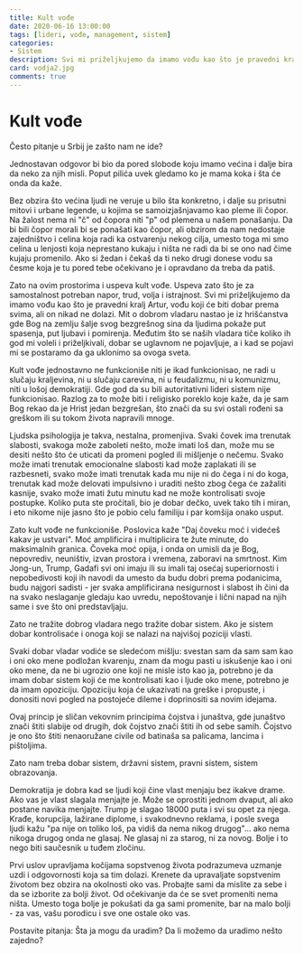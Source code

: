 ```yaml
---
title: Kult vođe 
date: 2020-06-16 13:00:00
tags: [lideri, vođe, management, sistem]
categories:
- Sistem 
description: Svi mi priželjkujemo da imamo vođu kao što je pravedni kralj Artur, vođu koji će biti dobar prema svima, ali on nikad ne dolazi...
card: vodja2.jpg
comments: true
---
```


<style>
    .img-mb-14 { margin-bottom: 14px; }
    a { color: #6463ce; font-weight: 500; }
</style>

# Kult vođe 

Često pitanje u Srbij je zašto nam ne ide? 

Jednostavan odgovor bi bio da pored slobode koju imamo većina i dalje bira da neko za njih misli. Poput pilića uvek gledamo ko je mama koka i šta će onda da kaže.

Bez obzira što većina ljudi ne veruje u bilo šta konkretno, i dalje su prisutni mitovi i urbane legende, u kojima se samoizjašnjavamo kao pleme ili čopor. Na žalost nema ni "č" od čopora niti "p" od plemena u našem ponašanju. Da bi bili čopor morali bi se ponašati kao čopor, ali obzirom da nam nedostaje zajedništvo i celina koja radi ka ostvarenju nekog cilja, umesto toga mi smo celina u lenjosti koja neprestano kukaju i ništa ne radi da bi se ono nad čime kujaju promenilo. Ako si žedan i čekaš da ti neko drugi donese vodu sa česme koja je tu pored tebe očekivano je i opravdano da treba da patiš.

Zato na ovim prostorima i uspeva kult vođe. Uspeva zato što je za samostalnost potreban napor, trud, volja i istrajnost. Svi mi priželjkujemo da imamo vođu kao što je pravedni kralj Artur, vođu koji će biti dobar prema svima, ali on nikad ne dolazi. Mit o dobrom vladaru nastao je iz hrišćanstva gde Bog na zemlju šalje svog bezgrešnog sina da ljudima pokaže put spasenja, put ljubavi i pomirenja. Međutim što se naših vladara tiče koliko ih god mi voleli i priželjkivali, dobar se uglavnom ne pojavljuje, a i kad se pojavi mi se postaramo da ga uklonimo sa ovoga sveta. 

Kult vođe jednostavno ne funkcioniše niti je ikad funkcionisao, ne radi u slučaju kraljevina, ni u slučaju carevina, ni u feudalizmu, ni u komunizmu, niti u lošoj demokratiji. Gde god da su bili autoritativni lideri sistem nije funkcionisao. Razlog za to može biti i religisko poreklo koje kaže, da je sam Bog rekao da je Hrist jedan bezgrešan, što znači da su svi ostali rođeni sa greškom ili su tokom života napravili mnoge. 

Ljudska psihologija je takva, nestalna, promenjiva. Svaki čovek ima trenutak slabosti, svakoga može zaboleti nešto, može imati loš dan, može mu se desiti nešto što će uticati da promeni pogled ili mišljenje o nečemu. Svako može imati trenutak emocionalne slabosti kad može zaplakati ili se razbesneti, svako može imati trenutak kada mu nije ni do čega i ni do koga, trenutak kad može delovati impulsivno i uraditi nešto zbog čega će zažaliti kasnije, svako može imati žutu minutu kad ne može kontrolisati svoje postupke.
Koliko puta ste pročitali, bio je dobar dečko, uvek tako tih i miran, i eto nikome nije jasno što je pobio celu familiju i par komšija onako usput.

Zato kult vođe ne funkcioniše. Poslovica kaže "Daj čoveku moć i videćeš kakav je ustvari". Moć amplificira i multiplicira te žute minute, do maksimalnih granica. Čoveka moć opija, i onda on umisli da je Bog, nepovrediv, neuništiv, izvan prostora i vremena, zaboravi na smrtnost. Kim Jong-un, Trump, Gadafi svi oni imaju ili su imali taj osećaj superiornosti i nepobedivosti koji ih navodi da umesto da budu dobri prema podanicima, budu najgori sadisti - jer svaka amplificirana nesigurnost i slabost ih čini da na svako neslaganje gledaju kao uvredu, nepoštovanje i lični napad na njih same i sve što oni predstavljaju.

Zato ne tražite dobrog vladara nego tražite dobar sistem. Ako je sistem dobar kontrolisaće i onoga koji se nalazi na najvišoj poziciji vlasti. 

Svaki dobar vladar vodiće se sledećom mišlju: svestan sam da sam sam kao i oni oko mene podložan kvarenju, znam da mogu pasti u iskušenje kao i oni oko mene, da ne bi ugrozio one koji ne misle isto kao ja, potrebno je da imam dobar sistem koji će me kontrolisati kao i ljude oko mene, potrebno je da imam opoziciju. Opoziciju koja će ukazivati na greške i propuste, i donositi novi pogled na postojeće dileme i doprinositi sa novim idejama.

Ovaj princip je sličan vekovnim principima čojstva i junaštva, gde junaštvo znači štiti slabije od drugih, dok čojstvo znači štiti ih od sebe samih. Čojstvo je ono što štiti nenaoružane civile od batinaša sa palicama, lancima i pištoljima.

Zato nam treba dobar sistem, državni sistem, pravni sistem, sistem obrazovanja.

Demokratija je dobra kad se ljudi koji čine vlast menjaju bez ikakve drame. Ako vas je vlast slagala menjajte je. Može se oprostiti jednom dvaput, ali ako postane navika menjajte. Trump je slagao 18000 puta i svi su opet za njega. Krađe, korupcija, lažirane diplome, i svakodnevno reklama, i posle svega ljudi kažu "pa nije on toliko loš, pa vidiš da nema nikog drugog"... ako nema nikoga drugog onda ne glasaj. Ne glasaj ni za starog, ni za novog. Bolje i to nego biti saučesnik u tuđem zločinu.

Prvi uslov upravljama kočijama sopstvenog života podrazumeva uzmanje uzdi i odgovornosti koja sa tim dolazi. Krenete da upravaljate sopstvenim životom bez obzira na okolnosti oko vas. Probajte sami da mislite za sebe i da se izborite za bolji život. Od očekivanje da će se svet promeniti nema ništa. Umesto toga bolje je pokušati da ga sami promenite, bar na malo bolji - za vas, vašu porodicu i sve one ostale oko vas. 

Postavite pitanja: Šta ja mogu da uradim? Da li možemo da uradimo nešto zajedno?
